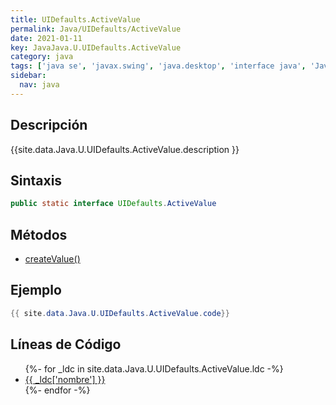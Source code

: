 ```yaml
---
title: UIDefaults.ActiveValue
permalink: Java/UIDefaults/ActiveValue
date: 2021-01-11
key: JavaJava.U.UIDefaults.ActiveValue
category: java
tags: ['java se', 'javax.swing', 'java.desktop', 'interface java', 'Java 1.0']
sidebar: 
  nav: java
---
```


## Descripción
{{site.data.Java.U.UIDefaults.ActiveValue.description }}

## Sintaxis
~~~java
public static interface UIDefaults.ActiveValue
~~~

## Métodos
* [createValue()](/Java/UIDefaults/ActiveValue/createValue)

## Ejemplo
~~~java
{{ site.data.Java.U.UIDefaults.ActiveValue.code}}
~~~

## Líneas de Código
<ul>
{%- for _ldc in site.data.Java.U.UIDefaults.ActiveValue.ldc -%}
   <li>
       <a href="{{_ldc['url'] }}">{{ _ldc['nombre'] }}</a>
   </li>
{%- endfor -%}
</ul>
